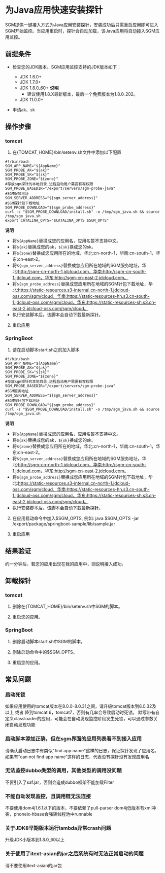 # 为Java应用快速安装探针

SGM提供一键接入方式为Java应用安装探针，安装成功后只需重启应用即可进入SGM开始监控。当应用重启时，探针会自动加载，该Java应用将自动接入SGM应用监控。

## 前提条件

- 检查您的JDK版本。SGM应用监控支持的JDK版本如下：

    - JDK 1.6.0+
    - JDK 1.7.0+
    - JDK 1.8.0_60+
      **说明**
        - 建议使用1.8.X最新版本，最后一个免费版本为1.8.0_202。
    - JDK 11.0.0+

- 申请ak、sk

## 操作步骤

### tomcat
1. 在{TOMCAT_HOME}/bin/setenv.sh文件中添加以下配置
```
#!/bin/bash
SGM_APP_NAME="${AppName}"
SGM_PROBE_AK="${ak}"
SGM_PROBE_SK="${sk}"
SGM_PROBE_ZONE="${zone}"
#存放sgm探针的本地目录,进程启动用户需要有写权限
SGM_PROBE_BASEDIR="/export/servers/sgm-probe-java"
#SGM服务地址
SGM_SERVER_ADDRESS="${sgm_server_address}"
#SGM探针包下载地址
SGM_PROBE_DOWNLOAD="${sgm_probe_address}"
curl -s "$SGM_PROBE_DOWNLOAD/install.sh" -o /tmp/sgm_java.sh && source /tmp/sgm_java.sh
export CATALINA_OPTS="$CATALINA_OPTS $SGM_OPTS"
```

**说明**
- 将`${AppName}`替换成您的应用名，应用名暂不支持中文。
- 将`${ak}`替换成您的ak，`${sk}`换成您的sk。
- 将`${zone}`替换成您应用所在的地域，华北:cn-north-1，华南:cn-south-1，华东:cn-east-2。
- 将`${sgm_server_address}`替换成您应用所在地域的SGM服务地址，华北:http://sgm-cn-north-1.jdcloud.com，华南:http://sgm-cn-south-1.jdcloud.com，华东:http://sgm-cn-east-2.jdcloud.com。
- 将`${sgm_probe_address}`替换成您应用所在地域的SGM针包下载地址，华北:https://static-resources.s3-internal.cn-north-1.jdcloud-oss.com/sgm/cloud，华南:https://static-resources-hn.s3.cn-south-1.jdcloud-oss.com/sgm/cloud，华东:https://static-resources-sh.s3.cn-east-2.jdcloud-oss.com/sgm/cloud。
- 执行安装脚本后，该脚本会自动下载最新探针。

2. 重启应用

### SpringBoot
1. 请在启动脚本start.sh之前加入脚本
```
#!/bin/bash
SGM_APP_NAME="${AppName}"
SGM_PROBE_AK="${ak}"
SGM_PROBE_SK="${sk}"
SGM_PROBE_ZONE="${zone}"
#存放sgm探针的本地目录,进程启动用户需要有写权限
SGM_PROBE_BASEDIR="/export/servers/sgm-probe-java"
#SGM服务地址
SGM_SERVER_ADDRESS="${sgm_server_address}"
#SGM探针包下载地址
SGM_PROBE_DOWNLOAD="${sgm_probe_address}"
curl -s "$SGM_PROBE_DOWNLOAD/install.sh" -o /tmp/sgm_java.sh && source /tmp/sgm_java.sh
```

**说明**
- 将`${AppName}`替换成您的应用名，应用名暂不支持中文。
- 将`${ak}`替换成您的ak，`${sk}`换成您的sk。
- 将`${zone}`替换成您应用所在的地域，华北:cn-north-1，华南:cn-south-1，华东:cn-east-2。
- 将`${sgm_server_address}`替换成您应用所在地域的SGM服务地址，华北:http://sgm-cn-north-1.jdcloud.com，华南:http://sgm-cn-south-1.jdcloud.com，华东:http://sgm-cn-east-2.jdcloud.com。
- 将`${sgm_probe_address}`替换成您应用所在地域的SGM针包下载地址，华北:https://static-resources.s3-internal.cn-north-1.jdcloud-oss.com/sgm/cloud，华南:https://static-resources-hn.s3.cn-south-1.jdcloud-oss.com/sgm/cloud，华东:https://static-resources-sh.s3.cn-east-2.jdcloud-oss.com/sgm/cloud。
- 执行安装脚本后，该脚本会自动下载最新探针。

2. 在应用启动命令中加入$SGM_OPTS, 例如: java $SGM_OPTS -jar /export/package/springboot-sample/lib/sample.jar

3. 重启应用

## 结果验证

约一分钟后，若您的应用出现在我的应用中，则说明接入成功。

## 卸载探针

### tomcat

1. 删除在{TOMCAT_HOME}/bin/setenv.sh中SGM的脚本。

2. 重启您的应用。

### SpringBoot

1. 删除启动脚本start.sh中SGM的脚本。

2. 删除启动命令中的$SGM_OPTS。

3. 重启您的应用。

## 常见问题

### 启动死锁
如果应用使用的tomcat版本在8.0.0-8.0.31之间，请升级tomcat版本到8.0.32及以上 或者 降到tomcat 6，tomcat7，否则有几率会导致启动时死锁。
默写带有自定义classloader的应用，可能会在自动发现监控阶段发生死锁，可以通过参数关闭自动发现功能

### 启动脚本添加正确，但在sgm界面的应用列表看不到接入应用
请确认启动日志中有类似"find app name"这样的日志，保证探针发现了应用名，如果有“can not find app name“这样的日志，代表没有探针没有发现应用名

### 无法监控dubbo类型的调用，其他类型的调用没问题
不要引入了saf.jar，否则会造成dubbo框架不能加载Filter

### 不能自动发现监控，且调用链无法连接
不要使用dom4j1.6.1以下的版本，不要依赖了pull-parser
dom4j低版本有xml冲突，phoneix-hbase会强转线程池中runnable

### 关于JDK8早期版本运行lambda异常crash问题
升级JDK小版本到1.8.0_60以上

### 关于使用了itext-asian的jar之后系统有时无法正常启动的问题
请不要使用itext-asian的jar包